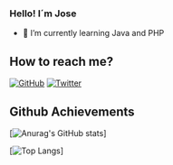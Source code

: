 ### Hello! I´m Jose

- 🌱 I’m currently learning Java and PHP

## How to reach me?

[![GitHub](https://img.shields.io/badge/Github-100000?style=for-the-badge&logo=github&logoColor=white)](https://github.com/Sakiio)
[![Twitter](https://img.shields.io/badge/Twitter-1DA1F2?style=for-the-badge&logo=twitter&logoColor=white)](https://twitter.com/ignsakio_)

## Github Achievements

[![Anurag's GitHub stats](https://github-readme-stats.vercel.app/api?username=Sakiio&show_icons=true&theme=tokyonight)]

[![Top Langs](https://github-readme-stats.vercel.app/api/top-langs/?username=Sakiio&theme=tokyonight&langs_count=8)]
